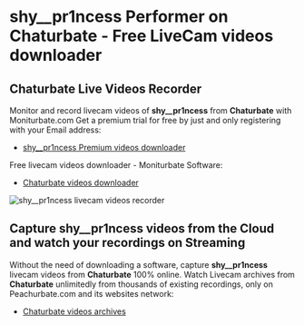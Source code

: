 # shy__pr1ncess Performer on Chaturbate - Free LiveCam videos downloader

## Chaturbate Live Videos Recorder

Monitor and record livecam videos of **shy__pr1ncess** from **Chaturbate** with Moniturbate.com
Get a premium trial for free by just and only registering with your Email address:
* [shy__pr1ncess Premium videos downloader](https://moniturbate.com/request-demo-licence-key.html)

Free livecam videos downloader - Moniturbate Software:
* [Chaturbate videos downloader](https://moniturbate.com/moniturbate-download-software.html)

![shy__pr1ncess livecam videos recorder](https://peachurnet.com/templates/moniturbate-software.png)


## Capture shy__pr1ncess videos from the Cloud and watch your recordings on Streaming

Without the need of downloading a software, capture **shy__pr1ncess** livecam videos from **Chaturbate** 100% online.
Watch Livecam archives from **Chaturbate** unlimitedly from thousands of existing recordings, only on Peachurbate.com and its websites network:
* [Chaturbate videos archives](https://peachurnet.com/)